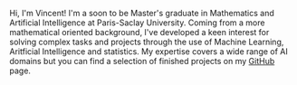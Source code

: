 Hi, I'm Vincent! I'm a soon to be Master's graduate in Mathematics and Artificial Intelligence at Paris-Saclay University.
Coming from a more mathematical oriented background, I've developed a keen interest for solving complex tasks and projects through the use of Machine Learning, Aritficial Intelligence and statistics.
My expertise covers a wide range of AI domains but you can find a selection of finished projects on my [GitHub](https://github.com/ledvincent) page.
